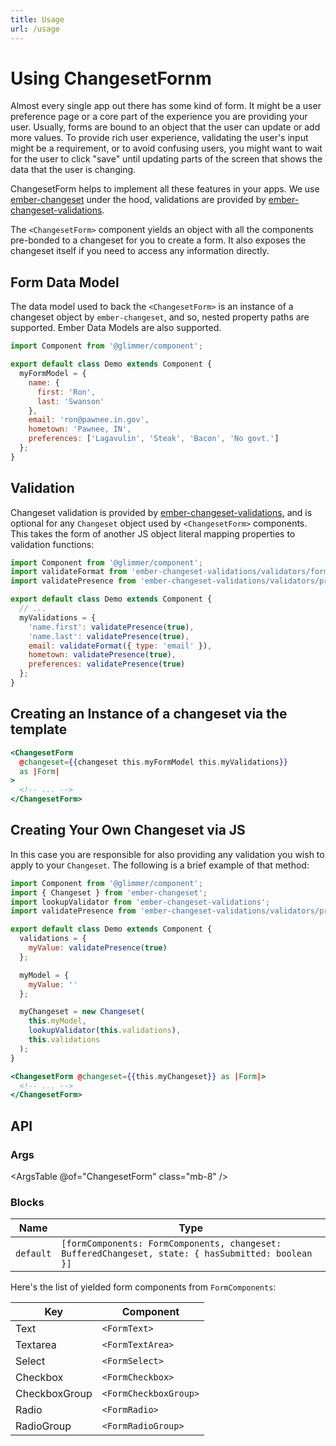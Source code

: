 ```yaml
---
title: Usage
url: /usage
---
```


# Using ChangesetFornm

Almost every single app out there has some kind of form. It might be a user preference
page or a core part of the experience you are providing your user. Usually,
forms are bound to an object that the user can update or add more values.
To provide rich user experience, validating the user's input might be a requirement,
or to avoid confusing users, you might want to wait for the user to click "save" until
updating parts of the screen that shows the data that the user is changing.

ChangesetForm helps to implement all these features in your apps. We use
[ember-changeset](http://github.com/poteto/ember-changeset) under the hood,
validations are provided by [ember-changeset-validations](https://github.com/poteto/ember-changeset-validations/).

The `<ChangesetForm>` component yields an object with all the components pre-bonded
to a changeset for you to create a form. It also exposes the changeset itself if
you need to access any information directly.

## Form Data Model

The data model used to back the `<ChangesetForm>` is an instance of a changeset object by `ember-changeset`,
and so, nested property paths are supported. Ember Data Models are also supported.

```js
import Component from '@glimmer/component';

export default class Demo extends Component {
  myFormModel = {
    name: {
      first: 'Ron',
      last: 'Swanson'
    },
    email: 'ron@pawnee.in.gov',
    hometown: 'Pawnee, IN',
    preferences: ['Lagavulin', 'Steak', 'Bacon', 'No govt.']
  };
}
```

## Validation

Changeset validation is provided by [ember-changeset-validations](https://github.com/poteto/ember-changeset-validations/),
and is optional for any `Changeset` object used by `<ChangesetForm>` components. This takes the form of another
JS object literal mapping properties to validation functions:

```js
import Component from '@glimmer/component';
import validateFormat from 'ember-changeset-validations/validators/format';
import validatePresence from 'ember-changeset-validations/validators/presence';

export default class Demo extends Component {
  // ...
  myValidations = {
    'name.first': validatePresence(true),
    'name.last': validatePresence(true),
    email: validateFormat({ type: 'email' }),
    hometown: validatePresence(true),
    preferences: validatePresence(true)
  };
}
```

## Creating an Instance of a changeset via the template

```hbs
<ChangesetForm
  @changeset={{changeset this.myFormModel this.myValidations}}
  as |Form|
>
  <!-- ... -->
</ChangesetForm>
```

## Creating Your Own Changeset via JS

In this case you are responsible for also providing any validation you wish to apply
to your `Changeset`. The following is a brief example of that method:

```js
import Component from '@glimmer/component';
import { Changeset } from 'ember-changeset';
import lookupValidator from 'ember-changeset-validations';
import validatePresence from 'ember-changeset-validations/validators/presence';

export default class Demo extends Component {
  validations = {
    myValue: validatePresence(true)
  };

  myModel = {
    myValue: ''
  };

  myChangeset = new Changeset(
    this.myModel,
    lookupValidator(this.validations),
    this.validations
  );
}
```


```hbs
<ChangesetForm @changeset={{this.myChangeset}} as |Form|>
  <!-- ... -->
</ChangesetForm>
```

## API

### Args

<ArgsTable @of="ChangesetForm" class="mb-8" />

### Blocks

| Name          | Type                                                                                       |
| ------------- | -------------------------------------------------------------------------------------------|
| `default`     | `[formComponents: FormComponents, changeset: BufferedChangeset, state: { hasSubmitted: boolean }]` |

Here's the list of yielded form components from `FormComponents`:

| Key           | Component             |
| ------------- | ----------------------|
| Text          | `<FormText>`          |
| Textarea      | `<FormTextArea>`      |
| Select        | `<FormSelect>`        |
| Checkbox      | `<FormCheckbox>`      |
| CheckboxGroup | `<FormCheckboxGroup>` |
| Radio         | `<FormRadio>`         |
| RadioGroup    | `<FormRadioGroup>`    |


